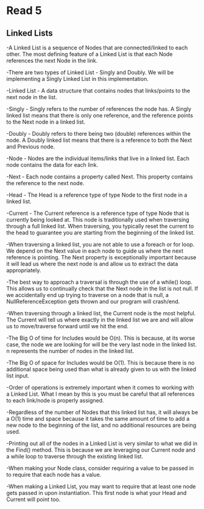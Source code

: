 
# Read 5

## Linked Lists

-A Linked List is a sequence of Nodes that are connected/linked to each other. The most defining feature of a Linked List is that each Node references the next Node in the link.

-There are two types of Linked List - Singly and Doubly. We will be implementing a Singly Linked List in this implementation.

-Linked List - A data structure that contains nodes that links/points to the next node in the list.

-Singly - Singly refers to the number of references the node has. A Singly linked list means that there is only one reference, and the reference points to the Next node in a linked list.

-Doubly - Doubly refers to there being two (double) references within the node. A Doubly linked list means that there is a reference to both the Next and Previous node.

-Node - Nodes are the individual items/links that live in a linked list. Each node contains the data for each link.

-Next - Each node contains a property called Next. This property contains the reference to the next node.

-Head - The Head is a reference type of type Node to the first node in a linked list.

-Current - The Current reference is a reference type of type Node that is currently being looked at. This node is traditionally used when traversing through a full linked list. When traversing, you typically reset the current to the head to guarantee you are starting from the beginning of the linked list.

-When traversing a linked list, you are not able to use a foreach or for loop. We depend on the Next value in each node to guide us where the next reference is pointing. The Next property is exceptionally important because it will lead us where the next node is and allow us to extract the data appropriately.

-The best way to approach a traversal is through the use of a while() loop. This allows us to continually check that the Next node in the list is not null. If we accidentally end up trying to traverse on a node that is null, a NullReferenceException gets thrown and our program will crash/end.

-When traversing through a linked list, the Current node is the most helpful. The Current will tell us where exactly in the linked list we are and will allow us to move/traverse forward until we hit the end.

-The Big O of time for Includes would be O(n). This is because, at its worse case, the node we are looking for will be the very last node in the linked list. n represents the number of nodes in the linked list.

-The Big O of space for Includes would be O(1). This is because there is no additional space being used than what is already given to us with the linked list input.

-Order of operations is extremely important when it comes to working with a Linked List. What I mean by this is you must be careful that all references to each link/node is properly assigned.

-Regardless of the number of Nodes that this linked list has, it will always be a O(1) time and space because it takes the same amount of time to add a new node to the beginning of the list, and no additional resources are being used.

-Printing out all of the nodes in a Linked List is very similar to what we did in the Find() method. This is because we are leveraging our Current node and a while loop to traverse through the existing linked list.

-When making your Node class, consider requiring a value to be passed in to require that each node has a value.

-When making a Linked List, you may want to require that at least one node gets passed in upon instantiation. This first node is what your Head and Current will point too.
